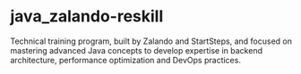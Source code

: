 # java_zalando-reskill
Technical training program, built by Zalando and StartSteps, and focused on mastering advanced Java concepts to develop expertise in backend architecture, performance optimization and DevOps practices.
